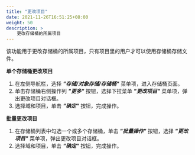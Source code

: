 ```yaml
---
title: "更改项目"
date: 2021-11-26T16:51:25+08:00
weight: 50
description: >
    更改存储桶的所属项目
---
```


该功能用于更改存储桶的所属项目，只有项目里的用户才可以使用存储桶存储文件。

**单个存储桶更改项目**

1. 在左侧导航栏，选择 **_"存储/对象存储/存储桶"_** 菜单项，进入存储桶页面。
2. 单击存储桶右侧操作列 **_"更多"_** 按钮，选择下拉菜单 **_"更改项目"_** 菜单项，弹出更改项目对话框。
2. 选择域和项目，单击 **_"确定"_** 按钮，完成操作。

**批量更改项目**

1. 在存储桶列表中勾选一个或多个存储桶，单击 **_"批量操作"_** 按钮，选择 **_"更改项目"_** 菜单项，弹出更改项目对话框。
2. 选择域和项目，单击 **_"确定"_** 按钮，完成操作。